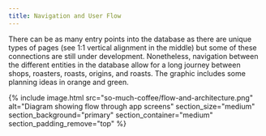 ```yaml
---
title: Navigation and User Flow
---
```


There can be as many entry points into the database as there are unique types of pages (see 1:1 vertical alignment in the middle) but some of these connections are still under development. Nonetheless, navigation between the different entities in the database allow for a long journey between shops, roasters, roasts, origins, and roasts. The graphic includes some planning ideas in orange and green.

{% include image.html 
  src="so-much-coffee/flow-and-architecture.png"
  alt="Diagram showing flow through app screens"
  section_size="medium"
  section_background="primary"
  section_container="medium"
  section_padding_remove="top"
%}